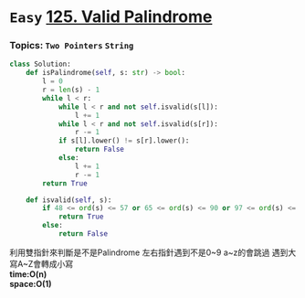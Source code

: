 # `Easy` [125. Valid Palindrome](https://leetcode.com/problems/valid-palindrome/)
### Topics: `Two Pointers` `String`
```python
class Solution:
    def isPalindrome(self, s: str) -> bool:
        l = 0
        r = len(s) - 1
        while l < r:
            while l < r and not self.isvalid(s[l]):
                l += 1
            while l < r and not self.isvalid(s[r]):
                r -= 1
            if s[l].lower() != s[r].lower():
                return False
            else:
                l += 1
                r -= 1
        return True

    def isvalid(self, s):
        if 48 <= ord(s) <= 57 or 65 <= ord(s) <= 90 or 97 <= ord(s) <= 122:
            return True
        else:
            return False
```
利用雙指針來判斷是不是Palindrome
左右指針遇到不是0~9 a~z的會跳過 遇到大寫A~Z會轉成小寫\
**time:O(n)\
space:O(1)**